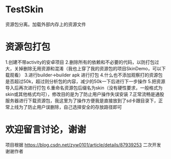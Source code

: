 # TestSkin
资源包分离。加载外部内存上的资源文件
# 资源包打包
 1.创建不带activity的安卓项目
 2.删除所有的依赖和不必要的代码，以防打包过大，关掉删除无用资源和混淆（我也上穿了我的资源包的项目SkinDemo，可以下载观看）
 3.进行builder->builder apk 进行打包
 4.什么也不添加观察打的资源包是否超过50k，超过则分析包的内容，减少的50k一下后进行下一步操作
 5.把资源导入后再次进行打包
 6.重命名资源包后缀名为skin（没有硬性要求，一般格式为skin或其他格式均可），修改目的是为了防止用户操作失误安装
 7.正常流畅是通股服务器进行下载资源包，我这里为了操作方便我是直接放到了sd卡跟目录下，正常上线为了防止用户误删除，自己选择安全的存放路径即可
# 欢迎留言讨论，谢谢
项目根据 https://blog.csdn.net/zyw0101/article/details/87939253 二次开发 谢谢作者
